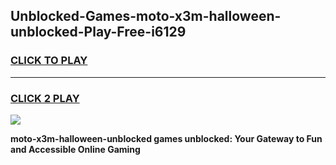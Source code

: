 
## Unblocked-Games-moto-x3m-halloween-unblocked-Play-Free-i6129
<h3>
<a href="https://premium76.site?title=moto-x3m-halloween-unblocked&ref=10A">CLICK TO PLAY</a></h3>
<hr>

<h3>
<a href="https://premium76.site?title=moto-x3m-halloween-unblocked&ref=10A">CLICK 2 PLAY</a>
  
</h3>

<a href="https://premium76.site?title=moto-x3m-halloween-unblocked&ref=10A"><img src="https://clearcache.store/games.png"></a>


**moto-x3m-halloween-unblocked games unblocked: Your Gateway to Fun and Accessible Online Gaming**
